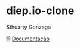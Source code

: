 # diep.io-clone
Sthuarty Gonzaga

🗎 [Documentação](https://docs.google.com/document/d/1kRq_FQAoyC-q6G25FRKwWFcequGheOC7Bm3VAnLDG3o/edit?usp=sharing)
